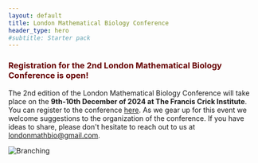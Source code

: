 ```yaml
---
layout: default
title: London Mathematical Biology Conference
header_type: hero
#subtitle: Starter pack
---
```


<style>
r { color: #660000; }
o { color: Orange }
g { color: Green }
</style>

### <r>Registration for the 2nd London Mathematical Biology Conference is open!</r>


The 2nd edition of the London Mathematical Biology Conference will take place on the **9th-10th December of 2024 at The Francis Crick Institute**. You can register to the conference [here](). As we gear up for this event we welcome suggestions to the organization of the conference. If you have ideas to share, please don't hesitate to reach out to us at [londonmathbio@gmail.com](mailto:londonmathbio@gmail.com).

![Branching](/images/poster2.png)

